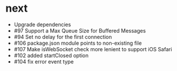 # next

-   Upgrade dependencies
-   #97 Support a Max Queue Size for Buffered Messages
-   #94 Set no delay for the first connection
-   #106 package.json module points to non-existing file
-   #107 Make isWebSocket check more lenient to support iOS Safari
-   #102 added startClosed option
-   #104 fix error event type
